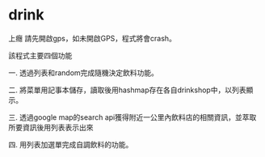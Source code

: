# drink
上癮
請先開啟gps，如未開啟GPS，程式將會crash。  

該程式主要四個功能  

一. 透過列表和random完成隨機決定飲料功能。  

二. 將菜單用記事本儲存，讀取後用hashmap存在各自drinkshop中，以列表顯示。  

三. 透過google map的search api獲得附近一公里內飲料店的相關資訊，並萃取所要資訊後用列表表示出來  

四. 用列表加選單完成自調飲料的功能。  

